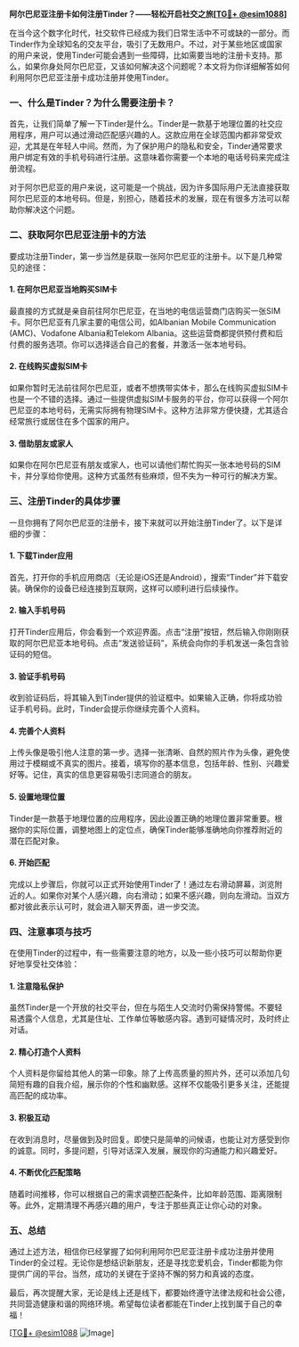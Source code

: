 **阿尔巴尼亚注册卡如何注册Tinder？——轻松开启社交之旅[[TG💪+ @esim1088](https://t.me/s/esim1088)]**

在当今这个数字化时代，社交软件已经成为我们日常生活中不可或缺的一部分。而Tinder作为全球知名的交友平台，吸引了无数用户。不过，对于某些地区或国家的用户来说，使用Tinder可能会遇到一些障碍，比如需要当地的注册卡支持。那么，如果你身处阿尔巴尼亚，又该如何解决这个问题呢？本文将为你详细解答如何利用阿尔巴尼亚注册卡成功注册并使用Tinder。

### **一、什么是Tinder？为什么需要注册卡？**

首先，让我们简单了解一下Tinder是什么。Tinder是一款基于地理位置的社交应用程序，用户可以通过滑动匹配感兴趣的人。这款应用在全球范围内都非常受欢迎，尤其是在年轻人中间。然而，为了保护用户的隐私和安全，Tinder通常要求用户绑定有效的手机号码进行注册。这意味着你需要一个本地的电话号码来完成注册流程。

对于阿尔巴尼亚的用户来说，这可能是一个挑战，因为许多国际用户无法直接获取阿尔巴尼亚的本地号码。但是，别担心，随着技术的发展，现在有很多方法可以帮助你解决这个问题。

### **二、获取阿尔巴尼亚注册卡的方法**

要成功注册Tinder，第一步当然是获取一张阿尔巴尼亚的注册卡。以下是几种常见的途径：

#### **1. 在阿尔巴尼亚当地购买SIM卡**
最直接的方式就是亲自前往阿尔巴尼亚，在当地的电信运营商门店购买一张SIM卡。阿尔巴尼亚有几家主要的电信公司，如Albanian Mobile Communication (AMC)、Vodafone Albania和Telekom Albania。这些运营商都提供预付费和后付费的服务选项。你可以选择适合自己的套餐，并激活一张本地号码。

#### **2. 在线购买虚拟SIM卡**
如果你暂时无法前往阿尔巴尼亚，或者不想携带实体卡，那么在线购买虚拟SIM卡也是一个不错的选择。通过一些提供虚拟SIM卡服务的平台，你可以获得一个阿尔巴尼亚的本地号码，无需实际拥有物理SIM卡。这种方法非常方便快捷，尤其适合经常旅行或居住在多个国家的用户。

#### **3. 借助朋友或家人**
如果你在阿尔巴尼亚有朋友或家人，也可以请他们帮忙购买一张本地号码的SIM卡，并分享给你使用。这种方式虽然有些麻烦，但不失为一种可行的解决方案。

### **三、注册Tinder的具体步骤**

一旦你拥有了阿尔巴尼亚的注册卡，接下来就可以开始注册Tinder了。以下是详细的步骤：

#### **1. 下载Tinder应用**
首先，打开你的手机应用商店（无论是iOS还是Android），搜索“Tinder”并下载安装。确保你的设备已经连接到互联网，这样可以顺利进行后续操作。

#### **2. 输入手机号码**
打开Tinder应用后，你会看到一个欢迎界面。点击“注册”按钮，然后输入你刚刚获取的阿尔巴尼亚本地号码。点击“发送验证码”，系统会向你的手机发送一条包含验证码的短信。

#### **3. 验证手机号码**
收到验证码后，将其输入到Tinder提供的验证框中。如果输入正确，你将成功验证手机号码。此时，Tinder会提示你继续完善个人资料。

#### **4. 完善个人资料**
上传头像是吸引他人注意的第一步。选择一张清晰、自然的照片作为头像，避免使用过于模糊或不真实的图片。接着，填写你的基本信息，包括年龄、性别、兴趣爱好等。记住，真实的信息更容易吸引志同道合的朋友。

#### **5. 设置地理位置**
Tinder是一款基于地理位置的应用程序，因此设置正确的地理位置非常重要。根据你的实际位置，调整地图上的定位点，确保Tinder能够准确地向你推荐附近的潜在匹配对象。

#### **6. 开始匹配**
完成以上步骤后，你就可以正式开始使用Tinder了！通过左右滑动屏幕，浏览附近的人。如果你对某个人感兴趣，向右滑动；如果不感兴趣，则向左滑动。当双方都对彼此表示认可时，就会进入聊天界面，进一步交流。

### **四、注意事项与技巧**

在使用Tinder的过程中，有一些需要注意的地方，以及一些小技巧可以帮助你更好地享受社交体验：

#### **1. 注意隐私保护**
虽然Tinder是一个开放的社交平台，但在与陌生人交流时仍需保持警惕。不要轻易透露个人信息，尤其是住址、工作单位等敏感内容。遇到可疑情况时，及时终止对话。

#### **2. 精心打造个人资料**
个人资料是你留给其他人的第一印象。除了上传高质量的照片外，还可以添加几句简短有趣的自我介绍，展示你的个性和幽默感。这样不仅能吸引更多关注，还能提高匹配的成功率。

#### **3. 积极互动**
在收到消息时，尽量做到及时回复。即使只是简单的问候语，也能让对方感受到你的诚意。同时，多提问题，引导对话深入发展，展现你的沟通能力和兴趣爱好。

#### **4. 不断优化匹配策略**
随着时间推移，你可以根据自己的需求调整匹配条件，比如年龄范围、距离限制等。此外，定期清理不再感兴趣的用户，专注于那些真正让你心动的对象。

### **五、总结**

通过上述方法，相信你已经掌握了如何利用阿尔巴尼亚注册卡成功注册并使用Tinder的全过程。无论你是想结识新朋友，还是寻找恋爱机会，Tinder都能为你提供广阔的平台。当然，成功的关键在于坚持不懈的努力和真诚的态度。

最后，再次提醒大家，无论是线上还是线下，都要始终遵守法律法规和社会公德，共同营造健康和谐的网络环境。希望每位读者都能在Tinder上找到属于自己的幸福！

[[TG💪+ @esim1088](https://t.me/s/esim1088) ![Image](https://i.postimg.cc/4NQfJmqS/Snipaste-2025-05-13-00-14-12.png)]